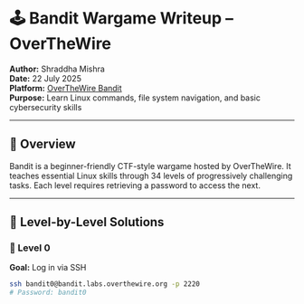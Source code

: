 # 🕹️ Bandit Wargame Writeup – OverTheWire  
**Author:** Shraddha Mishra  
**Date:** 22 July 2025  
**Platform:** [OverTheWire Bandit](https://overthewire.org/wargames/bandit/)  
**Purpose:** Learn Linux commands, file system navigation, and basic cybersecurity skills  

---

## 🎯 Overview  
Bandit is a beginner-friendly CTF-style wargame hosted by OverTheWire. It teaches essential Linux skills through 34 levels of progressively challenging tasks. Each level requires retrieving a password to access the next.

---

## 🧩 Level-by-Level Solutions  

### 🔐 Level 0  
**Goal:** Log in via SSH  
```bash
ssh bandit0@bandit.labs.overthewire.org -p 2220
# Password: bandit0
